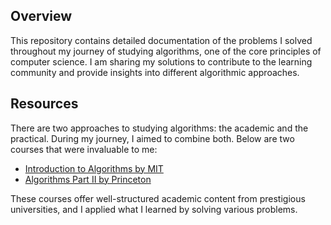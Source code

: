 ## Overview
This repository contains detailed documentation of the problems I solved throughout my journey of studying algorithms, one of the core principles of computer science. I am sharing my solutions to contribute to the learning community and provide insights into different algorithmic approaches.

## Resources
There are two approaches to studying algorithms: the academic and the practical. During my journey, I aimed to combine both. Below are two courses that were invaluable to me:

- [Introduction to Algorithms by MIT](https://ocw.mit.edu/courses/6-006-introduction-to-algorithms-fall-2011/)
- [Algorithms Part II by Princeton](https://www.coursera.org/learn/algorithms-part2/)

These courses offer well-structured academic content from prestigious universities, and I applied what I learned by solving various problems.